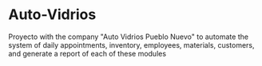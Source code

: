 # Auto-Vidrios
Proyecto with the company "Auto Vidrios Pueblo Nuevo" to automate the system of daily appointments, inventory, employees, materials, customers, and generate a report of each of these modules

